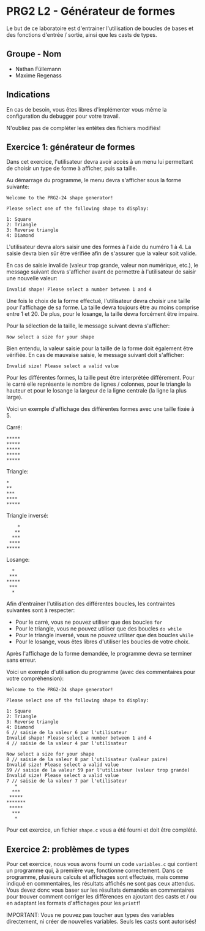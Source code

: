 # PRG2 L2 - Générateur de formes

Le but de ce laboratoire est d'entrainer l'utilisation de boucles de bases et des fonctions d'entrée / sortie, ainsi que les casts de types. 
## Groupe - Nom
- Nathan Füllemann
- Maxime Regenass
## Indications

En cas de besoin, vous êtes libres d'implémenter vous même la configuration du debugger pour votre travail.

N'oubliez pas de compléter les entêtes des fichiers modifiés!

## Exercice 1: générateur de formes

Dans cet exercice, l'utilisateur devra avoir accès à un menu lui permettant de choisir un type de forme à afficher, puis sa taille.

Au démarrage du programme, le menu devra s'afficher sous la forme suivante:

```
Welcome to the PRG2-24 shape generator!

Please select one of the following shape to display:

1: Square
2: Triangle
3: Reverse triangle
4: Diamond

```

L'utilisateur devra alors saisir une des formes à l'aide du numéro 1 à 4. La saisie devra bien sûr être vérifiée afin de s'assurer que la valeur soit valide.

En cas de saisie invalide (valeur trop grande, valeur non numérique, etc.), le message suivant devra s'afficher avant de permettre à l'utilisateur de saisir une nouvelle valeur:

```
Invalid shape! Please select a number between 1 and 4
```

Une fois le choix de la forme effectué, l'utilisateur devra choisir une taille pour l'affichage de sa forme. La taille devra toujours être au moins comprise entre 1 et 20. De plus, pour le losange, la taille devra forcément être impaire.

Pour la sélection de la taille, le message suivant devra s'afficher:

```
Now select a size for your shape
```

Bien entendu, la valeur saisie pour la taille de la forme doit également être vérifiée. En cas de mauvaise saisie, le message suivant doit s'afficher:
```
Invalid size! Please select a valid value
```

Pour les différentes formes, la taille peut être interprétée différement. Pour le carré elle représente le nombre de lignes / colonnes, pour le triangle la hauteur et pour le losange la largeur de la ligne centrale (la ligne la plus large).

Voici un exemple d'affichage des différentes formes avec une taille fixée à 5.

Carré:
```
*****
*****
*****
*****
*****
```

Triangle:
```
*
**
***
****
*****
```

Triangle inversé:
```
    *
   **
  ***
 ****
*****
```

Losange:
```
  *
 ***
*****
 ***
  *
```

Afin d'entraîner l'utilisation des différentes boucles, les contraintes suivantes sont à respecter:

* Pour le carré, vous ne pouvez utiliser que des boucles `for`
* Pour le triangle, vous ne pouvez utiliser que des boucles `do while`
* Pour le triangle inversé, vous ne pouvez utiliser que des boucles `while`
* Pour le losange, vous êtes libres d'utiliser les boucles de votre choix.

Après l'affichage de la forme demandée, le programme devra se terminer sans erreur. 

Voici un exemple d'utilisation du programme (avec des commentaires pour votre compréhension):

```
Welcome to the PRG2-24 shape generator!

Please select one of the following shape to display:

1: Square
2: Triangle
3: Reverse triangle
4: Diamond
6 // saisie de la valeur 6 par l'utilisateur
Invalid shape! Please select a number between 1 and 4
4 // saisie de la valeur 4 par l'utilisateur

Now select a size for your shape
8 // saisie de la valeur 8 par l'utilisateur (valeur paire)
Invalid size! Please select a valid value
59 // saisie de la valeur 59 par l'utilisateur (valeur trop grande)
Invalid size! Please select a valid value
7 // saisie de la valeur 7 par l'utilisateur
   *
  ***
 *****
*******
 *****
  ***
   *
```

Pour cet exercice, un fichier `shape.c` vous a été fourni et doit être complété.

## Exercice 2: problèmes de types

Pour cet exercice, nous vous avons fourni un code `variables.c` qui contient un programme qui, à première vue, fonctionne correctement. Dans ce programme, plusieurs calculs et affichages sont effectués, mais comme indiqué en commentaires, les résultats affichés ne sont pas ceux attendus. Vous devez donc vous baser sur les résultats demandés en commentaires pour trouver comment corriger les différences en ajoutant des casts et / ou en adaptant les formats d'affichages pour les `printf`!

IMPORTANT: Vous ne pouvez pas toucher aux types des variables directement, ni créer de nouvelles variables. Seuls les casts sont autorisés!
